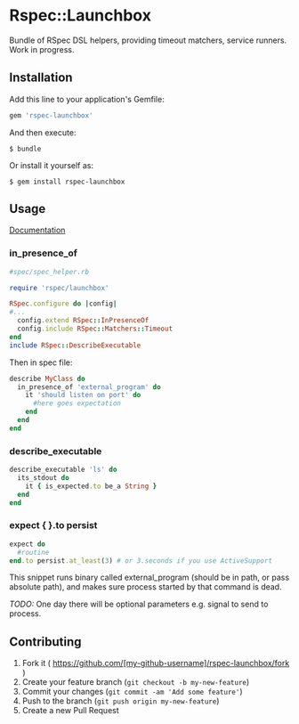 # Rspec::Launchbox

Bundle of RSpec DSL helpers, providing
timeout matchers, service runners. Work in progress.

## Installation

Add this line to your application's Gemfile:

```ruby
gem 'rspec-launchbox'
```

And then execute:

    $ bundle

Or install it yourself as:

    $ gem install rspec-launchbox

## Usage

[Documentation](http://www.rubydoc.info/github/d-theus/rspec-launchbox/index)

### in_presence_of

```ruby
#spec/spec_helper.rb

require 'rspec/launchbox'

RSpec.configure do |config|
#...
  config.extend RSpec::InPresenceOf
  config.include RSpec::Matchers::Timeout
end
include RSpec::DescribeExecutable
```

Then in spec file:

```ruby
describe MyClass do
  in_presence_of 'external_program' do
    it 'should listen on port' do
      #here goes expectation
    end
  end
end
```

### describe_executable

```ruby
describe_executable 'ls' do
  its_stdout do
    it { is_expected.to be_a String }
  end
end
```

### expect { }.to persist

```ruby
expect do
  #routine
end.to persist.at_least(3) # or 3.seconds if you use ActiveSupport
```

This snippet runs binary called external_program (should be in path, or pass absolute path),
 and makes sure process started by that command is dead.

 _TODO:_ One day there  will be optional parameters e.g. signal to send to process.

## Contributing

1. Fork it ( https://github.com/[my-github-username]/rspec-launchbox/fork )
2. Create your feature branch (`git checkout -b my-new-feature`)
3. Commit your changes (`git commit -am 'Add some feature'`)
4. Push to the branch (`git push origin my-new-feature`)
5. Create a new Pull Request
